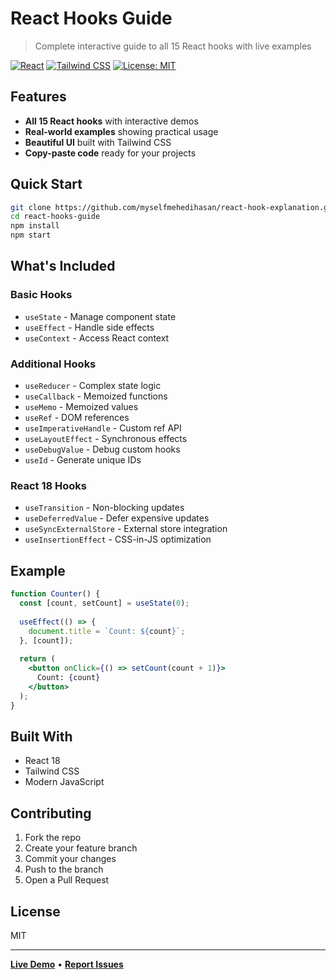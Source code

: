 # React Hooks Guide

> Complete interactive guide to all 15 React hooks with live examples

[![React](https://img.shields.io/badge/React-18+-61dafb?style=flat-square&logo=react)](https://reactjs.org/)
[![Tailwind CSS](https://img.shields.io/badge/Tailwind_CSS-3.0+-38b2ac?style=flat-square&logo=tailwind-css)](https://tailwindcss.com/)
[![License: MIT](https://img.shields.io/badge/License-MIT-green.svg?style=flat-square)](https://opensource.org/licenses/MIT)

## Features

- **All 15 React hooks** with interactive demos
- **Real-world examples** showing practical usage
- **Beautiful UI** built with Tailwind CSS
- **Copy-paste code** ready for your projects

## Quick Start

```bash
git clone https://github.com/myselfmehedihasan/react-hook-explanation.git
cd react-hooks-guide
npm install
npm start
```

## What's Included

### Basic Hooks
- `useState` - Manage component state
- `useEffect` - Handle side effects
- `useContext` - Access React context

### Additional Hooks
- `useReducer` - Complex state logic
- `useCallback` - Memoized functions
- `useMemo` - Memoized values
- `useRef` - DOM references
- `useImperativeHandle` - Custom ref API
- `useLayoutEffect` - Synchronous effects
- `useDebugValue` - Debug custom hooks
- `useId` - Generate unique IDs

### React 18 Hooks
- `useTransition` - Non-blocking updates
- `useDeferredValue` - Defer expensive updates
- `useSyncExternalStore` - External store integration
- `useInsertionEffect` - CSS-in-JS optimization

## Example

```jsx
function Counter() {
  const [count, setCount] = useState(0);
  
  useEffect(() => {
    document.title = `Count: ${count}`;
  }, [count]);
  
  return (
    <button onClick={() => setCount(count + 1)}>
      Count: {count}
    </button>
  );
}
```

## Built With

- React 18
- Tailwind CSS
- Modern JavaScript

## Contributing

1. Fork the repo
2. Create your feature branch
3. Commit your changes
4. Push to the branch
5. Open a Pull Request

## License

MIT

---

**[Live Demo](https://react-hooks-guide.netlify.app/)** • **[Report Issues](https://github.com/yourusername/react-hooks-guide/issues)**
